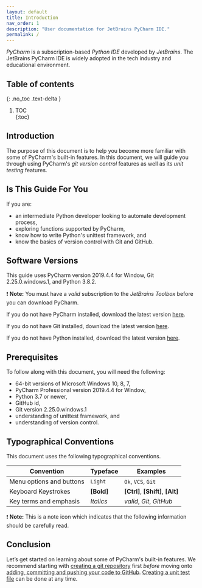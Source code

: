 ```yaml
---
layout: default
title: Introduction
nav_order: 1
description: "User documentation for JetBrains PyCharm IDE."
permalink: /
---
```


_PyCharm_ is a subscription-based _Python IDE_ developed by _JetBrains_. The JetBrains PyCharm IDE is widely adopted in the tech industry and educational environment.


## Table of contents	
{: .no_toc .text-delta }	
1. TOC	
{:toc}

## Introduction
The purpose of this document is to help you become more familiar with some of PyCharm's built-in features. In this document, we will guide you through using PyCharm's _git version control_ features as well as its _unit testing_ features.

## Is This Guide For You
If you are:
* an intermediate Python developer looking to automate development process,
* exploring functions supported by PyCharm,
* know how to write Python's unittest framework, and
* know the basics of version control with Git and GitHub.

## Software Versions
This guide uses PyCharm version 2019.4.4 for Window, Git 2.25.0.windows.1, and Python 3.8.2.

❗ **Note:** You must have a _valid_ subscription to the _JetBrains Toolbox_ before you can download PyCharm.

If you do not have PyCharm installed, download the latest version [here](https://www.jetbrains.com/pycharm/download/#section=windows).

If you do not have Git installed, download the latest version [here](https://git-scm.com/download/win).

If you do not have Python installed, download the latest version [here](https://www.python.org/downloads/).




## Prerequisites
To follow along with this document, you will need the following:
* 64-bit versions of Microsoft Windows 10, 8, 7,
* PyCharm Professional version 2019.4.4 for Window,
* Python 3.7 or newer,
* GitHub id,
* Git version 2.25.0.windows.1
* understanding of unittest framework, and
* understanding of version control.

## Typographical Conventions
This document uses the following typographical conventions.

| **Convention** | **Typeface** | **Examples** |
| -------------- | ------------ | ------------ |
| Menu options and buttons | ```Light``` | ```Ok```, ```VCS```, ```Git```|
| Keyboard Keystrokes | **[Bold]** | **[Ctrl]**, **[Shift]**, **[Alt]** |
| Key terms and emphasis | _Italics_ | _valid_, _Git_, _GitHub_ |

❗ **Note:** This is a note icon which indicates that the following information should be carefully read.

## Conclusion
Let’s get started on learning about some of PyCharm's built-in features. We recommend starting with [creating a git repository](https://dlee.ca/user-documentation/docs/task1/) first _before_ moving onto [adding, committing and pushing your code to GitHub](https://dlee.ca/user-documentation/docs/task3/). [Creating a unit test file](https://dlee.ca/user-documentation/docs/task2/) can be done at any time.
